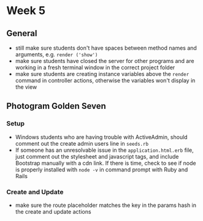 # Week 5

## General

- still make sure students don't have spaces between method names and arguments, e.g. `render ('show')`
- make sure students have closed the server for other programs and are working in a fresh terminal window in the correct project folder
- make sure students are creating instance variables above the `render` command in controller actions, otherwise the variables won't display in the view


## Photogram Golden Seven

### Setup
- Windows students who are having trouble with ActiveAdmin, should comment out the create admin users line in `seeds.rb`
- If someone has an unresolvable issue in the `application.html.erb` file, just comment out the stylesheet and javascript tags, and include Bootstrap manually with a cdn link. If there is time, check to see if node is properly installed with `node -v` in command prompt with Ruby and Rails

### Create and Update
- make sure the route placeholder matches the key in the params hash in the create and update actions

